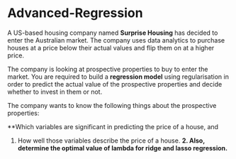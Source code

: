 # Advanced-Regression

A US-based housing company named **Surprise Housing** has decided to enter the Australian market. The company uses data analytics to purchase houses at a price below their actual values and flip them on at a higher price. 

The company is looking at prospective properties to buy to enter the market. You are required to build a **regression model** using regularisation in order to predict the actual value of the prospective properties and decide whether to invest in them or not.

The company wants to know the following things about the prospective properties:

**Which variables are significant in predicting the price of a house, and 
1. How well those variables describe the price of a house.
**2. Also, determine the optimal value of lambda for ridge and lasso regression.**
